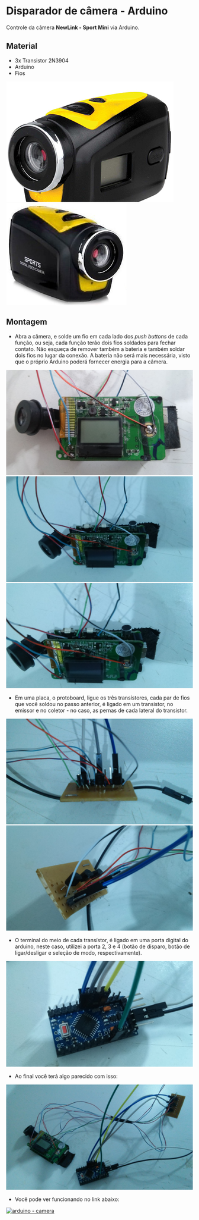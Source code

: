 # Disparador de câmera - Arduino

Controle da câmera **NewLink - Sport Mini** via Arduino.

## Material

- 3x Transistor 2N3904
- Arduino
- Fios

![camera](assets/sport-mini-01.png)
![camera](assets/sport-mini-02.jpg)

## Montagem

- Abra a câmera, e solde um fio em cada lado dos _push buttons_ de cada função, ou seja, cada função terão dois fios soldados para fechar contato. Não esqueça de remover também a bateria e também soldar dois fios no lugar da conexão. A bateria não será mais necessária, visto que o próprio Arduino poderá fornecer energia para a câmera.

![circuito 01](assets/20180318_032941.jpg)
![circuito 02](assets/20180318_033114.jpg)
![circuito 03](assets/20180318_033118.jpg)

- Em uma placa, o protoboard, ligue os três transístores, cada par de fios que você soldou no passo anterior, é ligado em um transistor, no emissor e no coletor - no caso, as pernas de cada lateral do transistor.

![circuito 04](assets/20180318_033137.jpg)
![circuito 05](assets/20180318_033202.jpg)

- O terminal do meio de cada transístor, é ligado em uma porta digital do arduino, neste caso, utilizei a porta 2, 3 e 4 (botão de disparo, botão de ligar/desligar e seleção de modo, respectivamente).

![circuito 06](assets/20180318_033232.jpg)

- Ao final você terá algo parecido com isso:

![circuito 07](assets/20180318_033247.jpg)

- Você pode ver funcionando no link abaixo:

[![arduino - camera](http://img.youtube.com/vi/O6URbU7rcL0/0.jpg)](https://www.youtube.com/watch?v=O6URbU7rcL0 "Arduino controlando camera")